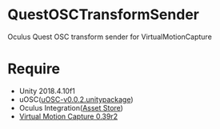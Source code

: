 # QuestOSCTransformSender
Oculus Quest OSC transform sender for VirtualMotionCapture

# Require
- Unity 2018.4.10f1
- uOSC([uOSC-v0.0.2.unitypackage](https://github.com/hecomi/uOSC/releases/tag/v0.0.2))
- Oculus Integration([Asset Store](https://assetstore.unity.com/packages/tools/integration/oculus-integration-82022))
- [Virtual Motion Capture 0.39r2](https://sh-akira.github.io/VirtualMotionCapture/)